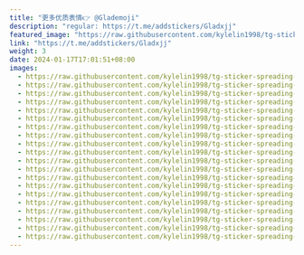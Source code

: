 ```yaml
---
title: "更多优质表情👉 @Glademoji"
description: "regular: https://t.me/addstickers/Gladxjj"
featured_image: "https://raw.githubusercontent.com/kylelin1998/tg-sticker-spreading-worldwide-images/main/img/015b2b25-f6fb-4f8a-97d7-09297e2a615f.jpg"
link: "https://t.me/addstickers/Gladxjj"
weight: 3
date: 2024-01-17T17:01:51+08:00
images:
  - https://raw.githubusercontent.com/kylelin1998/tg-sticker-spreading-worldwide-images/main/img/015b2b25-f6fb-4f8a-97d7-09297e2a615f.jpg
  - https://raw.githubusercontent.com/kylelin1998/tg-sticker-spreading-worldwide-images/main/img/0e36ba04-a0d2-4d1c-8cae-570e3417838a.jpg
  - https://raw.githubusercontent.com/kylelin1998/tg-sticker-spreading-worldwide-images/main/img/9d502c22-c512-41d3-adde-c3a28aa17f8d.jpg
  - https://raw.githubusercontent.com/kylelin1998/tg-sticker-spreading-worldwide-images/main/img/5a800860-b894-475c-b6b3-8bf8eff6e1a1.jpg
  - https://raw.githubusercontent.com/kylelin1998/tg-sticker-spreading-worldwide-images/main/img/d4e1eeff-ae8d-49e6-a000-d1a099c7ac06.jpg
  - https://raw.githubusercontent.com/kylelin1998/tg-sticker-spreading-worldwide-images/main/img/3fd0c489-b5c7-437f-9859-916702b731be.jpg
  - https://raw.githubusercontent.com/kylelin1998/tg-sticker-spreading-worldwide-images/main/img/0331f62d-0fc2-4857-81e9-6678cb59b1c6.jpg
  - https://raw.githubusercontent.com/kylelin1998/tg-sticker-spreading-worldwide-images/main/img/1970c25a-c249-419e-9bed-4e78c9bcd0d4.jpg
  - https://raw.githubusercontent.com/kylelin1998/tg-sticker-spreading-worldwide-images/main/img/f2bd3f61-10a1-41ca-9fc5-d1c822278957.jpg
  - https://raw.githubusercontent.com/kylelin1998/tg-sticker-spreading-worldwide-images/main/img/0c61ef99-c9c5-4586-b791-a4e659e8df0a.jpg
  - https://raw.githubusercontent.com/kylelin1998/tg-sticker-spreading-worldwide-images/main/img/afb78b5d-69c8-49f6-a5cf-11fbb4029c56.jpg
  - https://raw.githubusercontent.com/kylelin1998/tg-sticker-spreading-worldwide-images/main/img/1b99ae9b-da81-492e-9e9b-67d5791f1cac.jpg
  - https://raw.githubusercontent.com/kylelin1998/tg-sticker-spreading-worldwide-images/main/img/b411b89b-9941-4dd4-b624-80843d664e3b.jpg
  - https://raw.githubusercontent.com/kylelin1998/tg-sticker-spreading-worldwide-images/main/img/1101653c-0b8f-4be6-bdb8-c97d788eae9a.jpg
  - https://raw.githubusercontent.com/kylelin1998/tg-sticker-spreading-worldwide-images/main/img/810141a8-fa3b-45f9-b415-17e76cbc9b6e.jpg
  - https://raw.githubusercontent.com/kylelin1998/tg-sticker-spreading-worldwide-images/main/img/f946b626-902d-4516-8534-a3e2662aea05.jpg
  - https://raw.githubusercontent.com/kylelin1998/tg-sticker-spreading-worldwide-images/main/img/f3076266-b45c-41ff-bc33-60085aa78330.jpg
  - https://raw.githubusercontent.com/kylelin1998/tg-sticker-spreading-worldwide-images/main/img/e73a43ba-baa4-4a15-a0ac-98b0b63feeaa.jpg
  - https://raw.githubusercontent.com/kylelin1998/tg-sticker-spreading-worldwide-images/main/img/06b40a8e-a27a-40c2-a24a-89ea0838b130.jpg
  - https://raw.githubusercontent.com/kylelin1998/tg-sticker-spreading-worldwide-images/main/img/fca66cb9-32f9-47f6-bf87-d74047624452.jpg
---
```

